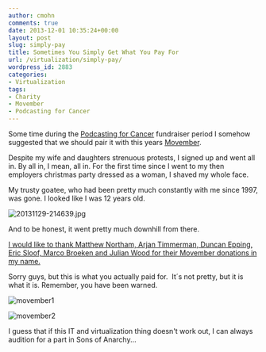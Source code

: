 ```yaml
---
author: cmohn
comments: true
date: 2013-12-01 10:35:24+00:00
layout: post
slug: simply-pay
title: Sometimes You Simply Get What You Pay For
url: /virtualization/simply-pay/
wordpress_id: 2883
categories:
- Virtualization
tags:
- Charity
- Movember
- Podcasting for Cancer
---
```


Some time during the [Podcasting for Cancer](http://podcastingforcancer.org) fundraiser period I somehow suggested that we should pair it with this years [Movember](https://www.movember.com).

Despite my wife and daughters strenuous protests, I signed up and went all in. By all in, I mean, all in. For the first time since I went to my then employers christmas party dressed as a woman, I shaved my whole face.
<!--more-->

My trusty goatee, who had been pretty much constantly with me since 1997, was gone. I looked like I was 12 years old.

![20131129-214639.jpg](/img/20131129-214639-225x300.jpg#center)

And to be honest, it went pretty much downhill from there.

[I would like to thank Matthew Northam, Arjan Timmerman, Duncan Epping, Eric Sloof, Marco Broeken and Julian Wood for their Movember donations in my name.](http://mobro.co/h0bbel)

Sorry guys, but this is what you actually paid for.  It´s not pretty, but it is what it is. Remember, you have been warned.

![movember1](/img/movember1-200x300.jpg#center)

![movember2](/img/movember2-300x200.jpg#center)

I guess that if this IT and virtualization thing doesn't work out, I can always audition for a part in Sons of Anarchy...
